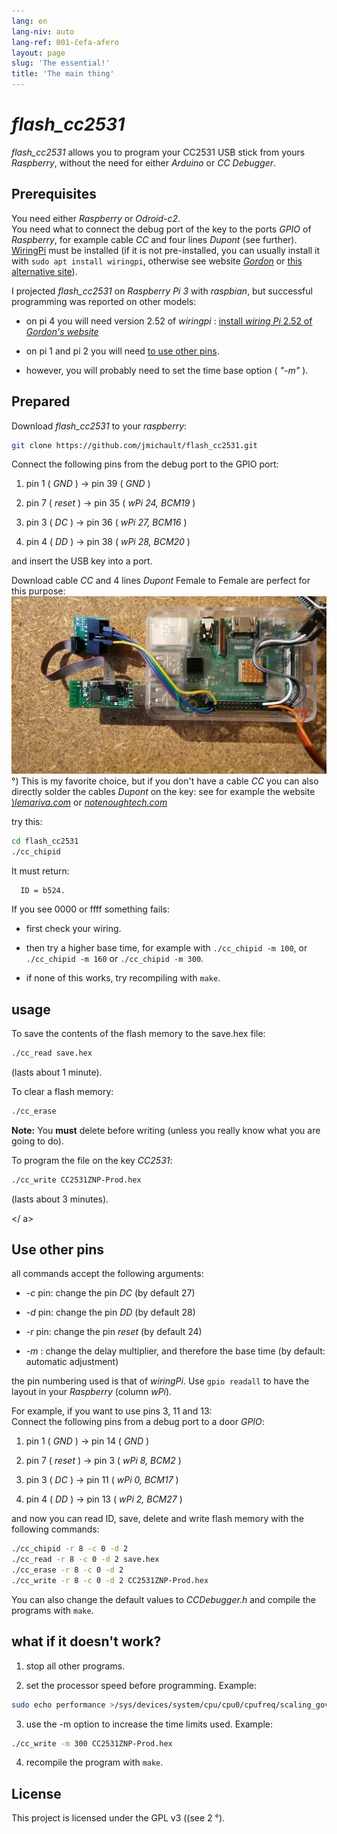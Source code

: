 ```yaml
---
lang: en
lang-niv: auto
lang-ref: 001-ĉefa-afero
layout: page
slug: 'The essential!'
title: 'The main thing'
---
```


# _flash\_cc2531_
 _flash\_cc2531_ allows you to program your CC2531 USB stick from yours _Raspberry_, without the need for either _Arduino_ or _CC Debugger_.

## Prerequisites
You need either _Raspberry_ or _Odroid-c2_.  
You need what to connect the debug port of the key to the ports _GPIO_ of _Raspberry_, for example cable _CC_ and four lines _Dupont_ (see further).   
[WiringPi](http://wiringpi.com/) must be installed (if it is not pre-installed, you can usually install it with `sudo apt install wiringpi`, otherwise see website [ _Gordon_](http://wiringpi.com/) or [this alternative site](https://github.com/WiringPi/WiringPi)).  

I projected _flash\_cc2531_ on _Raspberry Pi 3_ with _raspbian_, but successful programming was reported on other models:  
 * on pi 4 you will need version 2.52 of _wiringpi_ :  [install _wiring Pi_ 2.52 of _Gordon's website_](http://wiringpi.com/wiringpi-updated-to-2-52-for-the-raspberry-pi-4b/)



 * on pi 1 and pi 2 you will need [to use other pins](#uzi_aliajn_pinglojn).


 * however, you will probably need to set the time base option ( _"-m"_ ).



## Prepared

Download _flash\_cc2531_ to your _raspberry_:
```bash
git clone https://github.com/jmichault/flash_cc2531.git
```

Connect the following pins from the debug port to the GPIO port:

 1. pin 1 ( _GND_ ) -> pin 39 ( _GND_ )


 2. pin 7 ( _reset_ ) -> pin 35 ( _wPi 24, BCM19_ )


 3. pin 3 ( _DC_ ) -> pin 36 ( _wPi 27, BCM16_ )


 4. pin 4 ( _DD_ ) -> pin 38 ( _wPi 28, BCM20_ )



and insert the USB key into a port.

Download cable _CC_ and 4 lines _Dupont_ Female to Female are perfect for this purpose:
![photo of the key and the _raspberry_](https://github.com/jmichault/files/raw/master/Raspberry-CC2531.jpg)°)
This is my favorite choice, but if you don't have a cable _CC_ you can also directly solder the cables _Dupont_ on the key: see for example the website [ )_lemariva.com_](https://lemariva.com/blog/2019/08/zigbee-flashing-cc2531-using-raspberry-pi-without-cc-debugger) or [ _notenoughtech.com_](https://notenoughtech.com/home-automation/flashing-cc2531-without-cc-debugger/)


try this:
```bash
cd flash_cc2531
./cc_chipid
```
It must return:
```
  ID = b524.
```
If you see 0000 or ffff something fails:  
 * first check your wiring.


 * then try a higher base time, for example with `./cc_chipid -m 100`, or `./cc_chipid -m 160` or `./cc_chipid -m 300`.


 * if none of this works, try recompiling with `make`.




## usage
To save the contents of the flash memory to the save.hex file:
```bash
./cc_read save.hex
```
(lasts about 1 minute).

To clear a flash memory:
```bash
./cc_erase
```
**Note:** You **must** delete before writing (unless you really know what you are going to do).

To program the file on the key _CC2531_:
```bash
./cc_write CC2531ZNP-Prod.hex
```
(lasts about 3 minutes).

<a id ="use_aliajn_pins"></ a>
## Use other pins

all commands accept the following arguments:

 * _-c_ pin: change the pin _DC_ (by default 27)


 * _-d_ pin: change the pin _DD_ (by default 28)


 * _-r_ pin: change the pin _reset_ (by default 24)


 * _-m_ : change the delay multiplier, and therefore the base time (by default: automatic adjustment)



the pin numbering used is that of _wiringPi_. Use `gpio readall` to have the layout in your _Raspberry_ (column _wPi_).

For example, if you want to use pins 3, 11 and 13:  
Connect the following pins from a debug port to a door _GPIO_:

 1. pin 1 ( _GND_ ) -> pin 14 ( _GND_ )


 2. pin 7 ( _reset_ ) -> pin 3 ( _wPi 8, BCM2_ )


 3. pin 3 ( _DC_ ) -> pin 11 ( _wPi 0, BCM17_ )


 4. pin 4 ( _DD_ ) -> pin 13 ( _wPi 2, BCM27_ )



and now you can read ID, save, delete and write flash memory with the following commands:
```bash
./cc_chipid -r 8 -c 0 -d 2
./cc_read -r 8 -c 0 -d 2 save.hex
./cc_erase -r 8 -c 0 -d 2
./cc_write -r 8 -c 0 -d 2 CC2531ZNP-Prod.hex
```

You can also change the default values ​​to _CCDebugger.h_ and compile the programs with `make`.

## what if it doesn't work?

1. stop all other programs.


2. set the processor speed before programming. Example:  


```bash
sudo echo performance >/sys/devices/system/cpu/cpu0/cpufreq/scaling_governor
```
3. use the -m option to increase the time limits used. Example:  


```bash
./cc_write -m 300 CC2531ZNP-Prod.hex
```
4. recompile the program with `make`.



## License

This project is licensed under the GPL v3 ((see 2 °).
